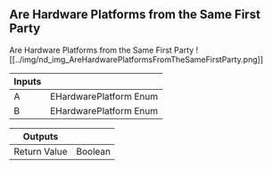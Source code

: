 ## Are Hardware Platforms from the Same First Party
Are Hardware Platforms from the Same First Party
![[../img/nd_img_AreHardwarePlatformsFromTheSameFirstParty.png]]

|Inputs||
|--|--|
| A | EHardwarePlatform Enum |
| B | EHardwarePlatform Enum |

|Outputs||
|--|--|
| Return Value | Boolean |
